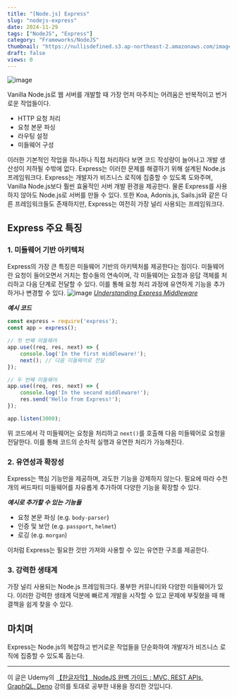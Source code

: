 ```yaml
---
title: "[Node.js] Express"
slug: "nodejs-express"
date: 2024-11-29
tags: ["NodeJS", "Express"]
category: "Frameworks/NodeJS"
thumbnail: "https://nullisdefined.s3.ap-northeast-2.amazonaws.com/images/03a5a0480e31b580ab7f4657cbf8066d.png"
draft: false
views: 0
---
```

![image](https://nullisdefined.s3.ap-northeast-2.amazonaws.com/images/03a5a0480e31b580ab7f4657cbf8066d.png)

Vanilla Node.js로 웹 서버를 개발할 때 가장 먼저 마주치는 어려움은 반복적이고 번거로운 작업들이다.

- HTTP 요청 처리
- 요청 본문 파싱
- 라우팅 설정
- 미들웨어 구성

이러한 기본적인 작업을 하나하나 직접 처리하다 보면 코드 작성량이 늘어나고 개발 생산성이 저하될 수밖에 없다.
Express는 이러한 문제를 해결하기 위해 설계된 Node.js 프레임워크다. Express는 개발자가 비즈니스 로직에 집중할 수 있도록 도와주며, Vanilla Node.js보다 훨씬 효율적인 서버 개발 환경을 제공한다.
물론 Express를 사용하지 않아도 Node.js로 서버를 만들 수 있다. 또한 Koa, Adonis.js, Sails.js와 같은 다른 프레임워크들도 존재하지만, Express는 여전히 가장 널리 사용되는 프레임워크다.

## Express 주요 특징
### 1. 미들웨어 기반 아키텍처
Express의 가장 큰 특징은 미들웨어 기반의 아키텍처를 제공한다는 점이다.
미들웨어란 요청이 들어오면서 거치는 함수들의 연속이며, 각 미들웨어는 요청과 응답 객체를 처리하고 다음 단계로 전달할 수 있다. 이를 통해 요청 처리 과정에 유연하게 기능을 추가하거나 변경할 수 있다.
![image](https://nullisdefined.s3.ap-northeast-2.amazonaws.com/images/ffa384154a9e0cd737c708445f612b30.png)
*[Understanding Express Middleware](https://dev.to/ghvstcode/understanding-express-middleware-a-beginners-guide-g73)*

***예시 코드***
```js
const express = require('express');
const app = express();

// 첫 번째 미들웨어
app.use((req, res, next) => {
    console.log('In the first middleware!');
    next(); // 다음 미들웨어로 전달
});

// 두 번째 미들웨어
app.use((req, res, next) => {
    console.log('In the second middleware!');
    res.send('Hello from Express!');
});

app.listen(3000);
```
위 코드에서 각 미들웨어는 요청을 처리하고 `next()`를 호출해 다음 미들웨어로 요청을 전달한다. 이를 통해 코드의 순차적 실행과 유연한 처리가 가능해진다.

### 2. 유연성과 확장성
Express는 핵심 기능만을 제공하며, 과도한 기능을 강제하지 않는다. 필요에 따라 수천 개의 써드파티 미들웨어를 자유롭게 추가하여 다양한 기능을 확장할 수 있다.

***예시로 추가할 수 있는 기능들***
- 요청 본문 파싱 (e.g. `body-parser`)
- 인증 및 보안 (e.g. `passport`, `helmet`)
- 로깅 (e.g. `morgan`)

이처럼 Express는 필요한 것만 가져와 사용할 수 있는 유연한 구조를 제공한다.

### 3. 강력한 생태계
가장 널리 사용되는 Node.js 프레임워크다. 풍부한 커뮤니티와 다양한 미들웨어가 있다. 이러한 강력한 생태계 덕분에 빠르게 개발을 시작할 수 있고 문제에 부짖혔을 때 해결책을 쉽게 찾을 수 있다.

## 마치며
Express는 Node.js의 복잡하고 번거로운 작업들을 단순화하여 개발자가 비즈니스 로직에 집중할 수 있도록 돕는다.

---
이 글은 Udemy의 [【한글자막】 NodeJS 완벽 가이드 : MVC, REST APIs, GraphQL, Deno](https://www.udemy.com/course/nodejs-mvc-rest-apis-graphql-deno/) 강의를 토대로 공부한 내용을 정리한 것입니다.